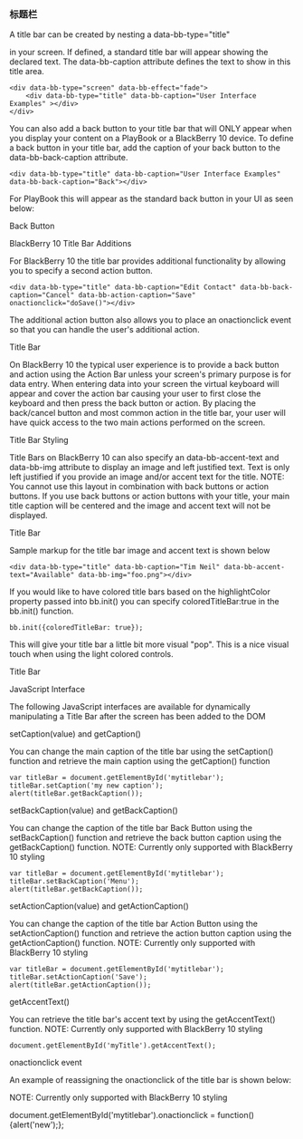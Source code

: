 ### 标题栏

A title bar can be created by nesting a data-bb-type="title" <div> in your screen. If defined, a standard title bar will appear showing the declared text. The data-bb-caption attribute defines the text to show in this title area.

    <div data-bb-type="screen" data-bb-effect="fade">
        <div data-bb-type="title" data-bb-caption="User Interface Examples" ></div>
    </div>
    
You can also add a back button to your title bar that will ONLY appear when you display your content on a PlayBook or a BlackBerry 10 device. To define a back button in your title bar, add the caption of your back button to the data-bb-back-caption attribute.

    <div data-bb-type="title" data-bb-caption="User Interface Examples" data-bb-back-caption="Back"></div>
    
For PlayBook this will appear as the standard back button in your UI as seen below:

Back Button

BlackBerry 10 Title Bar Additions

For BlackBerry 10 the title bar provides additional functionality by allowing you to specify a second action button.

    <div data-bb-type="title" data-bb-caption="Edit Contact" data-bb-back-caption="Cancel" data-bb-action-caption="Save" onactionclick="doSave()"></div>

The additional action button also allows you to place an onactionclick event so that you can handle the user's additional action.

Title Bar

On BlackBerry 10 the typical user experience is to provide a back button and action using the Action Bar unless your screen's primary purpose is for data entry. When entering data into your screen the virtual keyboard will appear and cover the action bar causing your user to first close the keyboard and then press the back button or action. By placing the back/cancel button and most common action in the title bar, your user will have quick access to the two main actions performed on the screen.

Title Bar Styling

Title Bars on BlackBerry 10 can also specify an data-bb-accent-text and data-bb-img attribute to display an image and left justified text. Text is only left justified if you provide an image and/or accent text for the title. NOTE: You cannot use this layout in combination with back buttons or action buttons. If you use back buttons or action buttons with your title, your main title caption will be centered and the image and accent text will not be displayed.

Title Bar

Sample markup for the title bar image and accent text is shown below

    <div data-bb-type="title" data-bb-caption="Tim Neil" data-bb-accent-text="Available" data-bb-img="foo.png"></div>

If you would like to have colored title bars based on the highlightColor property passed into bb.init() you can specify coloredTitleBar:true in the bb.init() function.

    bb.init({coloredTitleBar: true});

This will give your title bar a little bit more visual "pop". This is a nice visual touch when using the light colored controls.

Title Bar

JavaScript Interface

The following JavaScript interfaces are available for dynamically manipulating a Title Bar after the screen has been added to the DOM

setCaption(value) and getCaption()

You can change the main caption of the title bar using the setCaption() function and retrieve the main caption using the getCaption() function

    var titleBar = document.getElementById('mytitlebar');
    titleBar.setCaption('my new caption');
    alert(titleBar.getBackCaption());

setBackCaption(value) and getBackCaption()

You can change the caption of the title bar Back Button using the setBackCaption() function and retrieve the back button caption using the getBackCaption() function. NOTE: Currently only supported with BlackBerry 10 styling

    var titleBar = document.getElementById('mytitlebar');
    titleBar.setBackCaption('Menu');
    alert(titleBar.getBackCaption());

setActionCaption(value) and getActionCaption()

You can change the caption of the title bar Action Button using the setActionCaption() function and retrieve the action button caption using the getActionCaption() function. NOTE: Currently only supported with BlackBerry 10 styling

    var titleBar = document.getElementById('mytitlebar');
    titleBar.setActionCaption('Save');
    alert(titleBar.getActionCaption());

getAccentText()

You can retrieve the title bar's accent text by using the getAccentText() function. NOTE: Currently only supported with BlackBerry 10 styling

    document.getElementById('myTitle').getAccentText();

onactionclick event

An example of reassigning the onactionclick of the title bar is shown below:

NOTE: Currently only supported with BlackBerry 10 styling

document.getElementById('mytitlebar').onactionclick = function(){alert('new');};
